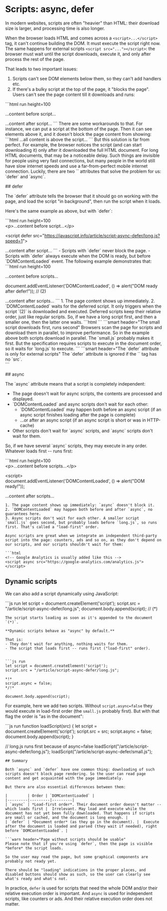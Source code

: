 # Scripts: async, defer

In modern websites, scripts are often "heavier" than HTML: their download size is larger, and processing time is also longer.

When the browser loads HTML and comes across a `<script>...</script>` tag, it can't continue building the DOM. It must execute the script right now. The same happens for external scripts `<script src="..."></script>`: the browser must wait until the script downloads, execute it, and only after process the rest of the page.

That leads to two important issues:

1. Scripts can't see DOM elements below them, so they can't add handlers etc.
2. If there's a bulky script at the top of the page, it "blocks the page". Users can't see the page content till it downloads and runs:

\`\`\`html run height=100

...content before script...

...content after script... \`\`\` There are some workarounds to that. For instance, we can put a script at the bottom of the page. Then it can see elements above it, and it doesn't block the page content from showing: \`\`\`html ...all content is above the script... \`\`\` But this solution is far from perfect. For example, the browser notices the script \(and can start downloading it\) only after it downloaded the full HTML document. For long HTML documents, that may be a noticeable delay. Such things are invisible for people using very fast connections, but many people in the world still have slow internet speeds and use a far-from-perfect mobile internet connection. Luckily, there are two \`\` attributes that solve the problem for us: \`defer\` and \`async\`.  
  
\#\# defer  
  
The \`defer\` attribute tells the browser that it should go on working with the page, and load the script "in background", then run the script when it loads.  
  
Here's the same example as above, but with \`defer\`:  
  
\`\`\`html run height=100  
&lt;p&gt;...content before script...&lt;/p&gt;  
  
&lt;script defer src="https://javascript.info/article/script-async-defer/long.js?speed=1"&gt;

...content after script... \`\`\` - Scripts with \`defer\` never block the page. - Scripts with \`defer\` always execute when the DOM is ready, but before \`DOMContentLoaded\` event. The following example demonstrates that: \`\`\`html run height=100

...content before scripts...

  
  document.addEventListener\('DOMContentLoaded', \(\) =&gt; alert\("DOM ready after defer!"\)\); // \(2\)  


...content after scripts... \`\`\` 1. The page content shows up immediately. 2. \`DOMContentLoaded\` waits for the deferred script. It only triggers when the script \`\(2\)\` is downloaded and executed. Deferred scripts keep their relative order, just like regular scripts. So, if we have a long script first, and then a smaller one, then the latter one waits. \`\`\`html \`\`\` \`\`\`smart header="The small script downloads first, runs second" Browsers scan the page for scripts and download them in parallel, to improve performance. So in the example above both scripts download in parallel. The \`small.js\` probably makes it first. But the specification requires scripts to execute in the document order, so it waits for \`long.js\` to execute. \`\`\` \`\`\`smart header="The \`defer\` attribute is only for external scripts" The \`defer\` attribute is ignored if the \`\` tag has no \`src\`.  
\`\`\`  
  
  
\#\# async  
  
The \`async\` attribute means that a script is completely independent:  
  
- The page doesn't wait for async scripts, the contents are processed and displayed.  
- \`DOMContentLoaded\` and async scripts don't wait for each other:  
    - \`DOMContentLoaded\` may happen both before an async script \(if an async script finishes loading after the page is complete\)  
    - ...or after an async script \(if an async script is short or was in HTTP-cache\)  
- Other scripts don't wait for \`async\` scripts, and \`async\` scripts don't wait for them.  
  
  
So, if we have several \`async\` scripts, they may execute in any order. Whatever loads first -- runs first:  
  
\`\`\`html run height=100  
&lt;p&gt;...content before scripts...&lt;/p&gt;  
  
&lt;script&gt;  
  document.addEventListener\('DOMContentLoaded', \(\) =&gt; alert\("DOM ready!"\)\);  


...content after scripts...

```text
1. The page content shows up immediately: `async` doesn't block it.
2. `DOMContentLoaded` may happen both before and after `async`, no guarantees here.
3. Async scripts don't wait for each other. A smaller script `small.js` goes second, but probably loads before `long.js`, so runs first. That's called a "load-first" order.

Async scripts are great when we integrate an independent third-party script into the page: counters, ads and so on, as they don't depend on our scripts, and our scripts shouldn't wait for them:

```html
<!-- Google Analytics is usually added like this -->
<script async src="https://google-analytics.com/analytics.js"></script>
```

## Dynamic scripts

We can also add a script dynamically using JavaScript:

\`\`\`js run let script = document.createElement\('script'\); script.src = "/article/script-async-defer/long.js"; document.body.append\(script\); // \(\*\)

```text
The script starts loading as soon as it's appended to the document `(*)`.

**Dynamic scripts behave as "async" by default.**

That is:
- They don't wait for anything, nothing waits for them.
- The script that loads first -- runs first ("load-first" order).


```js run
let script = document.createElement('script');
script.src = "/article/script-async-defer/long.js";

*!*
script.async = false;
*/!*

document.body.append(script);
```

For example, here we add two scripts. Without `script.async=false` they would execute in load-first order \(the `small.js` probably first\). But with that flag the order is "as in the document":

\`\`\`js run function loadScript\(src\) { let script = document.createElement\('script'\); script.src = src; script.async = false; document.body.append\(script\); }

// long.js runs first because of async=false loadScript\("/article/script-async-defer/long.js"\); loadScript\("/article/script-async-defer/small.js"\);

```text
## Summary

Both `async` and `defer` have one common thing: downloading of such scripts doesn't block page rendering. So the user can read page content and get acquainted with the page immediately.

But there are also essential differences between them:

|         | Order | `DOMContentLoaded` |
|---------|---------|---------|
| `async` | *Load-first order*. Their document order doesn't matter -- which loads first |  Irrelevant. May load and execute while the document has not yet been fully downloaded. That happens if scripts are small or cached, and the document is long enough. |
| `defer` | *Document order* (as they go in the document). |  Execute after the document is loaded and parsed (they wait if needed), right before `DOMContentLoaded`. |

```warn header="Page without scripts should be usable"
Please note that if you're using `defer`, then the page is visible *before* the script loads.

So the user may read the page, but some graphical components are probably not ready yet.

There should be "loading" indications in the proper places, and disabled buttons should show as such, so the user can clearly see what's ready and what's not.
```

In practice, `defer` is used for scripts that need the whole DOM and/or their relative execution order is important. And `async` is used for independent scripts, like counters or ads. And their relative execution order does not matter.

